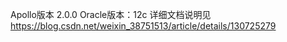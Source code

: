 Apollo版本 2.0.0
Oracle版本：12c
详细文档说明见
https://blog.csdn.net/weixin_38751513/article/details/130725279
